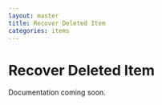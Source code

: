 ```yaml
---
layout: master
title: Recover Deleted Item
categories: items
---
```


# Recover Deleted Item

Documentation coming soon.
